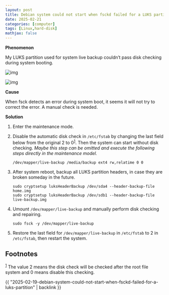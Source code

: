 ```yaml
---
layout: post
title: Debian system could not start when fsckd failed for a LUKS partition
date: 2025-02-21
categories: [computer]
tags: [Linux,hard-disk]
mathjax: false
---
```


**Phenomenon**

My LUKS partition used for system live backup couldn&rsquo;t pass disk checking during system booting.

![img](/figures/2025-02-18-fsck-failed-for-luks2.JPG)

![img](/figures/2025-02-18-fsck-failed-for-luks1.JPG)

**Cause**

When fsck detects an error during system boot, it seems it will not try to correct the error. A manual check is needed.

**Solution**

1.  Enter the maintenance mode.
2.  Disable the automatic disk check in `/etc/fstab` by changing the last field below from the original 2 to 0<sup><a id="fnr.1" class="footref" href="#fn.1" role="doc-backlink">1</a></sup>. Then the system can start without disk checking. *Maybe this step can be omitted and execute the following steps directly in the maintenance model.*
    
    ```text
    /dev/mapper/live-backup /media/backup ext4 rw,relatime 0 0
    ```
3.  After system reboot, backup all LUKS partition headers, in case they are broken someday in the future.
    
    ```text
    sudo cryptsetup luksHeaderBackup /dev/sda4 --header-backup-file home.img
    sudo cryptsetup luksHeaderBackup /dev/sdb1 --header-backup-file live-backup.img
    ```
4.  Umount `/dev/mapper/live-backup` and manually perform disk checking and repairing.
    
    ```text
    sudo fsck -y /dev/mapper/live-backup
    ```
5.  Restore the last field for `/dev/mapper/live-backup` in `/etc/fstab` to 2 in `/etc/fstab`, then restart the system.

## Footnotes

<sup><a id="fn.1" class="footnum" href="#fnr.1">1</a></sup> The value 2 means the disk check will be checked after the root file system and 0 means disable this checking.

{{ "2025-02-19-debian-system-could-not-start-when-fsckd-failed-for-a-luks-partition" | backlink }}
